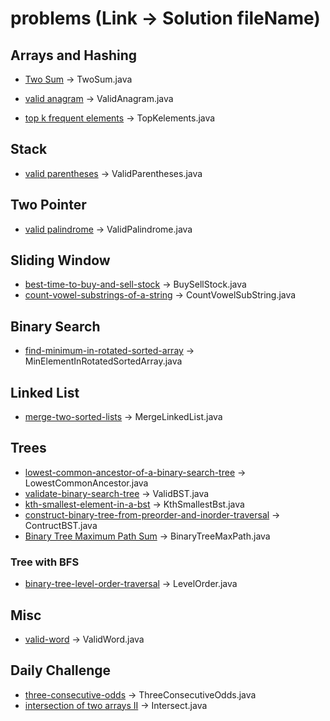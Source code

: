 # problems (Link -> Solution fileName)

## Arrays and Hashing
 - [Two Sum](https://leetcode.com/problems/two-sum/description/) -> TwoSum.java

 - [valid anagram](https://leetcode.com/problems/valid-anagram/description/) -> ValidAnagram.java
 
 - [top k frequent elements](https://leetcode.com/problems/top-k-frequent-elements/description/)  -> TopKelements.java

## Stack
 - [valid parentheses](https://leetcode.com/problems/valid-parentheses/description/) -> ValidParentheses.java
 
## Two Pointer
 - [valid palindrome](https://leetcode.com/problems/valid-palindrome/description/) -> ValidPalindrome.java
 
## Sliding Window
 - [best-time-to-buy-and-sell-stock](https://leetcode.com/problems/best-time-to-buy-and-sell-stock/description/) -> BuySellStock.java
 - [count-vowel-substrings-of-a-string](https://leetcode.com/problems/count-vowel-substrings-of-a-string/description/) -> CountVowelSubString.java
 
## Binary Search
- [find-minimum-in-rotated-sorted-array](https://leetcode.com/problems/find-minimum-in-rotated-sorted-array/) -> MinElementInRotatedSortedArray.java

## Linked List
- [merge-two-sorted-lists](https://leetcode.com/problems/merge-two-sorted-lists/description/) -> MergeLinkedList.java
	
## Trees
- [lowest-common-ancestor-of-a-binary-search-tree](https://leetcode.com/problems/lowest-common-ancestor-of-a-binary-search-tree/description/) -> LowestCommonAncestor.java
- [validate-binary-search-tree](https://leetcode.com/problems/validate-binary-search-tree/) -> ValidBST.java
- [kth-smallest-element-in-a-bst](https://leetcode.com/problems/kth-smallest-element-in-a-bst/description/) -> KthSmallestBst.java
- [construct-binary-tree-from-preorder-and-inorder-traversal](https://leetcode.com/problems/construct-binary-tree-from-preorder-and-inorder-traversal/description/) -> ContructBST.java
- [Binary Tree Maximum Path Sum](https://leetcode.com/problems/binary-tree-maximum-path-sum/description/) -> BinaryTreeMaxPath.java
### Tree with BFS
- [binary-tree-level-order-traversal](https://leetcode.com/problems/binary-tree-level-order-traversal/description/) -> LevelOrder.java
## Misc
- [valid-word](https://leetcode.com/problems/valid-word/description/) -> ValidWord.java
## Daily Challenge
- [three-consecutive-odds](https://leetcode.com/problems/three-consecutive-odds/description) -> ThreeConsecutiveOdds.java
- [intersection of two arrays II](https://leetcode.com/problems/intersection-of-two-arrays-ii) -> Intersect.java
